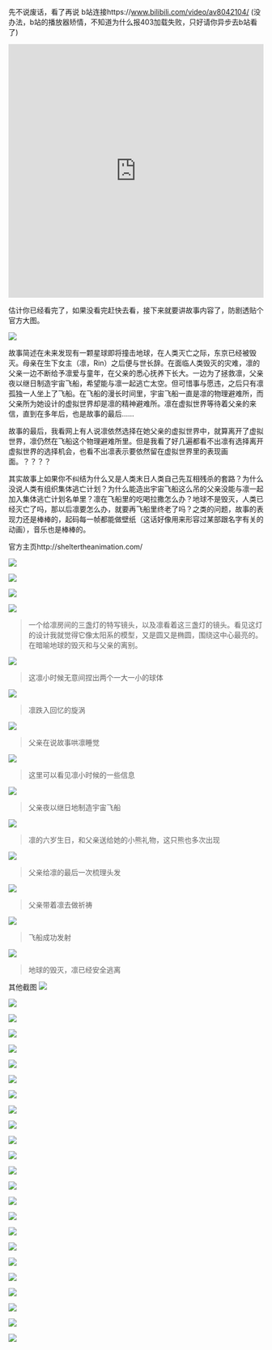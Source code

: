 先不说废话，看了再说
b站连接https://www.bilibili.com/video/av8042104/ (没办法，b站的播放器矫情，不知道为什么报403加载失败，只好请你异步去b站看了)

<embed width="100%" height="500" src="https://www.youtube.com/embed/fzQ6gRAEoy0" frameborder="0" allow="autoplay; encrypted-media" allowfullscreen></embed>

估计你已经看完了，如果没看完赶快去看，接下来就要讲故事内容了，防剧透贴个官方大图。

![](https://sheltertheanimation.com/resources/img/mv_bg.jpg)

故事简述在未来发现有一颗星球即将撞击地球，在人类灭亡之际，东京已经被毁灭。母亲在生下女主（凛，Rin）之后便与世长辞。在面临人类毁灭的灾难，凛的父亲一边不断给予凛爱与童年，在父亲的悉心抚养下长大。一边为了拯救凛，父亲夜以继日制造宇宙飞船，希望能与凛一起逃亡太空。但可惜事与愿违，之后只有凛孤独一人坐上了飞船。在飞船的漫长时间里，宇宙飞船一直是凛的物理避难所，而父亲所为她设计的虚拟世界却是凛的精神避难所。凛在虚拟世界等待着父亲的来信，直到在多年后，也是故事的最后……

故事的最后，我看网上有人说凛依然选择在她父亲的虚拟世界中，就算离开了虚拟世界，凛仍然在飞船这个物理避难所里。但是我看了好几遍都看不出凛有选择离开虚拟世界的选择机会，也看不出凛表示要依然留在虚拟世界里的表现画面。？？？？

其实故事上如果你不纠结为什么又是人类末日人类自己先互相残杀的套路？为什么没说人类有组织集体逃亡计划？为什么能造出宇宙飞船这么吊的父亲没能与凛一起加入集体逃亡计划名单里？凛在飞船里的吃喝拉撒怎么办？地球不是毁灭，人类已经灭亡了吗，那以后凛要怎么办，就要再飞船里终老了吗？之类的问题，故事的表现力还是棒棒的，起码每一帧都能做壁纸（这话好像用来形容过某部跟名字有关的动画），音乐也是棒棒的。

官方主页http://sheltertheanimation.com/

![](https://file.cellargalaxy.top/file/old-file/20190822/Shelter%20the%20Animation%20%5BBDrip%20x265%2010bit%201920x1080%20FLAC%5D.mkv_20180130_112221.740.jpg)

![](https://file.cellargalaxy.top/file/old-file/20190822/Shelter%20the%20Animation%20%5BBDrip%20x265%2010bit%201920x1080%20FLAC%5D.mkv_20180130_112233.106.jpg)

![](https://file.cellargalaxy.top/file/old-file/20190822/Shelter%20the%20Animation%20%5BBDrip%20x265%2010bit%201920x1080%20FLAC%5D.mkv_20180130_112237.020.jpg)

![](https://file.cellargalaxy.top/file/old-file/20190822/Shelter%20the%20Animation%20%5BBDrip%20x265%2010bit%201920x1080%20FLAC%5D.mkv_20180130_112240.420.jpg)

>一个给凛房间的三盏灯的特写镜头，以及凛看着这三盏灯的镜头。看见这灯的设计我就觉得它像太阳系的模型，又是圆又是椭圆，围绕这中心最亮的。在暗喻地球的毁灭和与父亲的离别。

![](https://file.cellargalaxy.top/file/old-file/20190822/Shelter%20the%20Animation%20%5BBDrip%20x265%2010bit%201920x1080%20FLAC%5D.mkv_20180130_112500.110.jpg)

>这凛小时候无意间捏出两个一大一小的球体

![](https://file.cellargalaxy.top/file/old-file/20190822/Shelter%20the%20Animation%20%5BBDrip%20x265%2010bit%201920x1080%20FLAC%5D.mkv_20180130_112505.949.jpg)

>凛跌入回忆的旋涡

![](https://file.cellargalaxy.top/file/old-file/20190822/Shelter%20the%20Animation%20%5BBDrip%20x265%2010bit%201920x1080%20FLAC%5D.mkv_20180130_112533.345.jpg)
>父亲在说故事哄凛睡觉

![](https://file.cellargalaxy.top/file/old-file/20190822/Shelter%20the%20Animation%20%5BBDrip%20x265%2010bit%201920x1080%20FLAC%5D.mkv_20180130_112721.333.jpg)

>这里可以看见凛小时候的一些信息

![](https://file.cellargalaxy.top/file/old-file/20190822/Shelter%20the%20Animation%20%5BBDrip%20x265%2010bit%201920x1080%20FLAC%5D.mkv_20180130_112726.672.jpg)

>父亲夜以继日地制造宇宙飞船

![](https://file.cellargalaxy.top/file/old-file/20190822/Shelter%20the%20Animation%20%5BBDrip%20x265%2010bit%201920x1080%20FLAC%5D.mkv_20180130_112734.834.jpg)

>凛的六岁生日，和父亲送给她的小熊礼物，这只熊也多次出现

![](https://file.cellargalaxy.top/file/old-file/20190822/Shelter%20the%20Animation%20%5BBDrip%20x265%2010bit%201920x1080%20FLAC%5D.mkv_20180130_112742.351.jpg)

>父亲给凛的最后一次梳理头发

![](https://file.cellargalaxy.top/file/old-file/20190822/Shelter%20the%20Animation%20%5BBDrip%20x265%2010bit%201920x1080%20FLAC%5D.mkv_20180130_112801.481.jpg)

>父亲带着凛去做祈祷

![](https://file.cellargalaxy.top/file/old-file/20190822/Shelter%20the%20Animation%20%5BBDrip%20x265%2010bit%201920x1080%20FLAC%5D.mkv_20180130_112840.694.jpg)

>飞船成功发射

![](https://file.cellargalaxy.top/file/old-file/20190822/Shelter%20the%20Animation%20%5BBDrip%20x265%2010bit%201920x1080%20FLAC%5D.mkv_20180130_112844.662.jpg)

>地球的毁灭，凛已经安全逃离

其他截图
![](https://file.cellargalaxy.top/file/old-file/20190822/Shelter%20the%20Animation%20%5BBDrip%20x265%2010bit%201920x1080%20FLAC%5D.mkv_20180130_111627.715.jpg)

![](https://file.cellargalaxy.top/file/old-file/20190822/Shelter%20the%20Animation%20%5BBDrip%20x265%2010bit%201920x1080%20FLAC%5D.mkv_20180130_111752.334.jpg)

![](https://file.cellargalaxy.top/file/old-file/20190822/Shelter%20the%20Animation%20%5BBDrip%20x265%2010bit%201920x1080%20FLAC%5D.mkv_20180130_111825.052.jpg)

![](https://file.cellargalaxy.top/file/old-file/20190822/Shelter%20the%20Animation%20%5BBDrip%20x265%2010bit%201920x1080%20FLAC%5D.mkv_20180130_111832.623.jpg)

![](https://file.cellargalaxy.top/file/old-file/20190822/Shelter%20the%20Animation%20%5BBDrip%20x265%2010bit%201920x1080%20FLAC%5D.mkv_20180130_111838.173.jpg)

![](https://file.cellargalaxy.top/file/old-file/20190822/Shelter%20the%20Animation%20%5BBDrip%20x265%2010bit%201920x1080%20FLAC%5D.mkv_20180130_111936.987.jpg)

![](https://file.cellargalaxy.top/file/old-file/20190822/Shelter%20the%20Animation%20%5BBDrip%20x265%2010bit%201920x1080%20FLAC%5D.mkv_20180130_111941.907.jpg)

![](https://file.cellargalaxy.top/file/old-file/20190822/Shelter%20the%20Animation%20%5BBDrip%20x265%2010bit%201920x1080%20FLAC%5D.mkv_20180130_112003.700.jpg)

![](https://file.cellargalaxy.top/file/old-file/20190822/Shelter%20the%20Animation%20%5BBDrip%20x265%2010bit%201920x1080%20FLAC%5D.mkv_20180130_112018.595.jpg)

![](https://file.cellargalaxy.top/file/old-file/20190822/Shelter%20the%20Animation%20%5BBDrip%20x265%2010bit%201920x1080%20FLAC%5D.mkv_20180130_112106.744.jpg)

![](https://file.cellargalaxy.top/file/old-file/20190822/Shelter%20the%20Animation%20%5BBDrip%20x265%2010bit%201920x1080%20FLAC%5D.mkv_20180130_112115.323.jpg)

![](https://file.cellargalaxy.top/file/old-file/20190822/Shelter%20the%20Animation%20%5BBDrip%20x265%2010bit%201920x1080%20FLAC%5D.mkv_20180130_112120.217.jpg)

![](https://file.cellargalaxy.top/file/old-file/20190822/Shelter%20the%20Animation%20%5BBDrip%20x265%2010bit%201920x1080%20FLAC%5D.mkv_20180130_112123.339.jpg)

![](https://file.cellargalaxy.top/file/old-file/20190822/Shelter%20the%20Animation%20%5BBDrip%20x265%2010bit%201920x1080%20FLAC%5D.mkv_20180130_112217.321.jpg)

![](https://file.cellargalaxy.top/file/old-file/20190822/Shelter%20the%20Animation%20%5BBDrip%20x265%2010bit%201920x1080%20FLAC%5D.mkv_20180130_112307.292.jpg)

![](https://file.cellargalaxy.top/file/old-file/20190822/Shelter%20the%20Animation%20%5BBDrip%20x265%2010bit%201920x1080%20FLAC%5D.mkv_20180130_112313.480.jpg)

![](https://file.cellargalaxy.top/file/old-file/20190822/Shelter%20the%20Animation%20%5BBDrip%20x265%2010bit%201920x1080%20FLAC%5D.mkv_20180130_112322.436.jpg)

![](https://file.cellargalaxy.top/file/old-file/20190822/Shelter%20the%20Animation%20%5BBDrip%20x265%2010bit%201920x1080%20FLAC%5D.mkv_20180130_112331.959.jpg)

![](https://file.cellargalaxy.top/file/old-file/20190822/Shelter%20the%20Animation%20%5BBDrip%20x265%2010bit%201920x1080%20FLAC%5D.mkv_20180130_112334.968.jpg)

![](https://file.cellargalaxy.top/file/old-file/20190822/Shelter%20the%20Animation%20%5BBDrip%20x265%2010bit%201920x1080%20FLAC%5D.mkv_20180130_112343.050.jpg)

![](https://file.cellargalaxy.top/file/old-file/20190822/Shelter%20the%20Animation%20%5BBDrip%20x265%2010bit%201920x1080%20FLAC%5D.mkv_20180130_112354.666.jpg)

![](https://file.cellargalaxy.top/file/old-file/20190822/Shelter%20the%20Animation%20%5BBDrip%20x265%2010bit%201920x1080%20FLAC%5D.mkv_20180130_112527.780.jpg)

![](https://file.cellargalaxy.top/file/old-file/20190822/Shelter%20the%20Animation%20%5BBDrip%20x265%2010bit%201920x1080%20FLAC%5D.mkv_20180130_112819.909.jpg)

![](https://file.cellargalaxy.top/file/old-file/20190822/Shelter%20the%20Animation%20%5BBDrip%20x265%2010bit%201920x1080%20FLAC%5D.mkv_20180130_112827.631.jpg)
